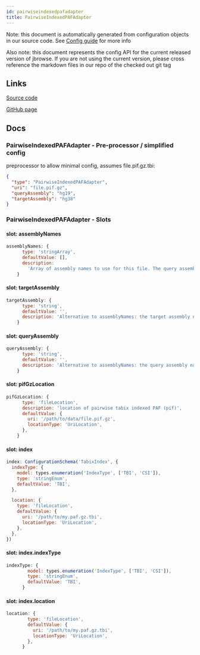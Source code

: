 ```yaml
---
id: pairwiseindexedpafadapter
title: PairwiseIndexedPAFAdapter
---
```


Note: this document is automatically generated from configuration objects in our
source code. See [Config guide](/docs/config_guide) for more info

Also note: this document represents the config API for the current released
version of jbrowse. If you are not using the current version, please cross
reference the markdown files in our repo of the checked out git tag

## Links

[Source code](https://github.com/GMOD/jbrowse-components/blob/main/plugins/comparative-adapters/src/PairwiseIndexedPAFAdapter/configSchema.ts)

[GitHub page](https://github.com/GMOD/jbrowse-components/tree/main/website/docs/config/PairwiseIndexedPAFAdapter.md)

## Docs

### PairwiseIndexedPAFAdapter - Pre-processor / simplified config

preprocessor to allow minimal config, assumes file.pif.gz.tbi:

```json
{
  "type": "PairwiseIndexedPAFAdapter",
  "uri": "file.pif.gz",
  "queryAssembly": "hg19",
  "targetAssembly": "hg38"
}
```

### PairwiseIndexedPAFAdapter - Slots

#### slot: assemblyNames

```js
assemblyNames: {
      type: 'stringArray',
      defaultValue: [],
      description:
        'Array of assembly names to use for this file. The query assembly name is the first value in the array, target assembly name is the second',
    }
```

#### slot: targetAssembly

```js
targetAssembly: {
      type: 'string',
      defaultValue: '',
      description: 'Alternative to assemblyNames: the target assembly name',
    }
```

#### slot: queryAssembly

```js
queryAssembly: {
      type: 'string',
      defaultValue: '',
      description: 'Alternative to assemblyNames: the query assembly name',
    }
```

#### slot: pifGzLocation

```js
pifGzLocation: {
      type: 'fileLocation',
      description: 'location of pairwise tabix indexed PAF (pif)',
      defaultValue: {
        uri: '/path/to/data/file.pif.gz',
        locationType: 'UriLocation',
      },
    }
```

#### slot: index

```js
index: ConfigurationSchema('TabixIndex', {
  indexType: {
    model: types.enumeration('IndexType', ['TBI', 'CSI']),
    type: 'stringEnum',
    defaultValue: 'TBI',
  },

  location: {
    type: 'fileLocation',
    defaultValue: {
      uri: '/path/to/my.paf.gz.tbi',
      locationType: 'UriLocation',
    },
  },
})
```

#### slot: index.indexType

```js
indexType: {
        model: types.enumeration('IndexType', ['TBI', 'CSI']),
        type: 'stringEnum',
        defaultValue: 'TBI',
      }
```

#### slot: index.location

```js
location: {
        type: 'fileLocation',
        defaultValue: {
          uri: '/path/to/my.paf.gz.tbi',
          locationType: 'UriLocation',
        },
      }
```
